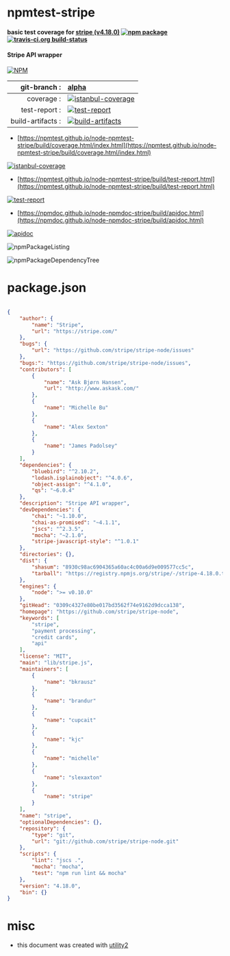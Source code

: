 # npmtest-stripe

#### basic test coverage for  [stripe (v4.18.0)](https://github.com/stripe/stripe-node)  [![npm package](https://img.shields.io/npm/v/npmtest-stripe.svg?style=flat-square)](https://www.npmjs.org/package/npmtest-stripe) [![travis-ci.org build-status](https://api.travis-ci.org/npmtest/node-npmtest-stripe.svg)](https://travis-ci.org/npmtest/node-npmtest-stripe)

#### Stripe API wrapper

[![NPM](https://nodei.co/npm/stripe.png?downloads=true&downloadRank=true&stars=true)](https://www.npmjs.com/package/stripe)

| git-branch : | [alpha](https://github.com/npmtest/node-npmtest-stripe/tree/alpha)|
|--:|:--|
| coverage : | [![istanbul-coverage](https://npmtest.github.io/node-npmtest-stripe/build/coverage.badge.svg)](https://npmtest.github.io/node-npmtest-stripe/build/coverage.html/index.html)|
| test-report : | [![test-report](https://npmtest.github.io/node-npmtest-stripe/build/test-report.badge.svg)](https://npmtest.github.io/node-npmtest-stripe/build/test-report.html)|
| build-artifacts : | [![build-artifacts](https://npmtest.github.io/node-npmtest-stripe/glyphicons_144_folder_open.png)](https://github.com/npmtest/node-npmtest-stripe/tree/gh-pages/build)|

- [https://npmtest.github.io/node-npmtest-stripe/build/coverage.html/index.html](https://npmtest.github.io/node-npmtest-stripe/build/coverage.html/index.html)

[![istanbul-coverage](https://npmtest.github.io/node-npmtest-stripe/build/screenCapture.buildCi.browser.%252Ftmp%252Fbuild%252Fcoverage.lib.html.png)](https://npmtest.github.io/node-npmtest-stripe/build/coverage.html/index.html)

- [https://npmtest.github.io/node-npmtest-stripe/build/test-report.html](https://npmtest.github.io/node-npmtest-stripe/build/test-report.html)

[![test-report](https://npmtest.github.io/node-npmtest-stripe/build/screenCapture.buildCi.browser.%252Ftmp%252Fbuild%252Ftest-report.html.png)](https://npmtest.github.io/node-npmtest-stripe/build/test-report.html)

- [https://npmdoc.github.io/node-npmdoc-stripe/build/apidoc.html](https://npmdoc.github.io/node-npmdoc-stripe/build/apidoc.html)

[![apidoc](https://npmdoc.github.io/node-npmdoc-stripe/build/screenCapture.buildCi.browser.%252Ftmp%252Fbuild%252Fapidoc.html.png)](https://npmdoc.github.io/node-npmdoc-stripe/build/apidoc.html)

![npmPackageListing](https://npmtest.github.io/node-npmtest-stripe/build/screenCapture.npmPackageListing.svg)

![npmPackageDependencyTree](https://npmtest.github.io/node-npmtest-stripe/build/screenCapture.npmPackageDependencyTree.svg)



# package.json

```json

{
    "author": {
        "name": "Stripe",
        "url": "https://stripe.com/"
    },
    "bugs": {
        "url": "https://github.com/stripe/stripe-node/issues"
    },
    "bugs:": "https://github.com/stripe/stripe-node/issues",
    "contributors": [
        {
            "name": "Ask Bjørn Hansen",
            "url": "http://www.askask.com/"
        },
        {
            "name": "Michelle Bu"
        },
        {
            "name": "Alex Sexton"
        },
        {
            "name": "James Padolsey"
        }
    ],
    "dependencies": {
        "bluebird": "^2.10.2",
        "lodash.isplainobject": "^4.0.6",
        "object-assign": "^4.1.0",
        "qs": "~6.0.4"
    },
    "description": "Stripe API wrapper",
    "devDependencies": {
        "chai": "~1.10.0",
        "chai-as-promised": "~4.1.1",
        "jscs": "^2.3.5",
        "mocha": "~2.1.0",
        "stripe-javascript-style": "^1.0.1"
    },
    "directories": {},
    "dist": {
        "shasum": "8930c98ac6904365a60ac4c00a6d9e009577cc5c",
        "tarball": "https://registry.npmjs.org/stripe/-/stripe-4.18.0.tgz"
    },
    "engines": {
        "node": ">= v0.10.0"
    },
    "gitHead": "0309c4327e80be017bd3562f74e9162d9dcca138",
    "homepage": "https://github.com/stripe/stripe-node",
    "keywords": [
        "stripe",
        "payment processing",
        "credit cards",
        "api"
    ],
    "license": "MIT",
    "main": "lib/stripe.js",
    "maintainers": [
        {
            "name": "bkrausz"
        },
        {
            "name": "brandur"
        },
        {
            "name": "cupcait"
        },
        {
            "name": "kjc"
        },
        {
            "name": "michelle"
        },
        {
            "name": "slexaxton"
        },
        {
            "name": "stripe"
        }
    ],
    "name": "stripe",
    "optionalDependencies": {},
    "repository": {
        "type": "git",
        "url": "git://github.com/stripe/stripe-node.git"
    },
    "scripts": {
        "lint": "jscs .",
        "mocha": "mocha",
        "test": "npm run lint && mocha"
    },
    "version": "4.18.0",
    "bin": {}
}
```



# misc
- this document was created with [utility2](https://github.com/kaizhu256/node-utility2)
